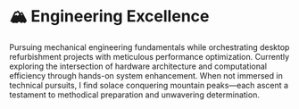 # 🏔️ Engineering Excellence

Pursuing mechanical engineering fundamentals while orchestrating desktop refurbishment projects with meticulous performance optimization. Currently exploring the intersection of hardware architecture and computational efficiency through hands-on system enhancement. When not immersed in technical pursuits, I find solace conquering mountain peaks—each ascent a testament to methodical preparation and unwavering determination.


<!--
**Julyansapp1113/Julyansapp1113** is a ✨ _special_ ✨ repository because its `README.md` (this file) appears on your GitHub profile.

Here are some ideas to get you started:

- 🔭 I’m currently working on ...
- 🌱 I’m currently learning ...
- 👯 I’m looking to collaborate on ...
- 🤔 I’m looking for help with ...
- 💬 Ask me about ...
- 📫 How to reach me: ...
- 😄 Pronouns: ...
- ⚡ Fun fact: ...
-->
